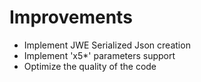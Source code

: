 # Improvements #

* Implement JWE Serialized Json creation
* Implement 'x5*' parameters support
* Optimize the quality of the code
